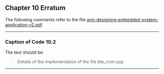 ## Chapter 10 Erratum

The following comments refer to the file [arm-designing-embedded-system-application-v2.pdf](https://armkeil.blob.core.windows.net/developer/Files/pdf/ebook/arm-designing-embedded-system-application-v2.pdf)

---

### Caption of Code 10.2

The text should be:

> Details of the implementation of the file ble_com.cpp.

---

